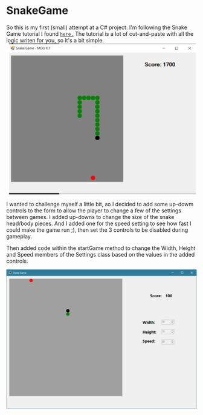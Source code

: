 # SnakeGame

So this is my first (small) attempt at a C# project.
I'm following the Snake Game tutorial I found <a href="https://www.mooict.com/c-tutorial-create-a-classic-snake-game-in-visual-studio/" target="_blank">` here. `</a>
The tutorial is a lot of cut-and-paste with all the logic writen for you, so it's a bit simple.
![Tutorial](https://github.com/dmstringer/SnakeGame/blob/main/readmepics/image-60.png)

I wanted to challenge myself a little bit, so I decided to add some up-dowm controls to the form to allow the player to change a few of the settings between games.
I added up-downs to change the size of the snake head/body pieces.
And I added one for the speed setting to see how fast I could make the game run ;), then set the 3 controls to be disabled during gameplay.

Then added code within the startGame method to change the Width, Height and Speed members of the Settings class based on the values in the added controls.

![Updated](https://github.com/dmstringer/SnakeGame/blob/main/readmepics/after.png)
